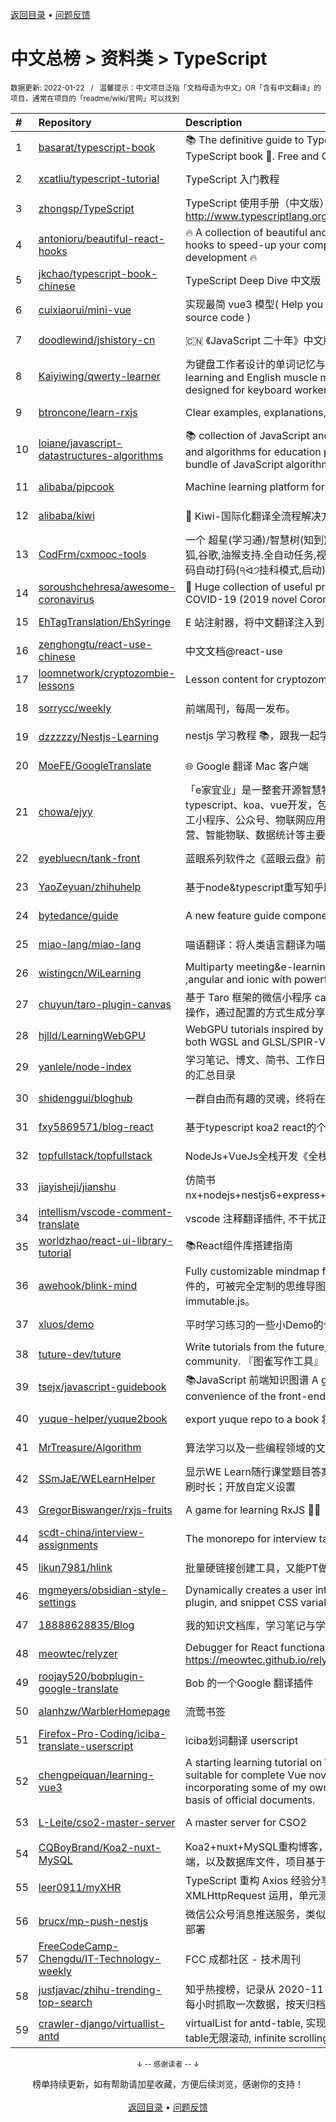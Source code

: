 <a href="https://gitee.com/GrowingGit/GitHub-Chinese-Top-Charts#github中文排行榜">返回目录</a> • <a href="/content/docs/feedback.md">问题反馈</a>

# 中文总榜 > 资料类 > TypeScript
<sub>数据更新: 2022-01-22&nbsp;&nbsp;&nbsp;/&nbsp;&nbsp;&nbsp;温馨提示：中文项目泛指「文档母语为中文」OR「含有中文翻译」的项目，通常在项目的「readme/wiki/官网」可以找到</sub>

|#|Repository|Description|Stars|Updated|
|:-|:-|:-|:-|:-|
|1|[basarat/typescript-book](https://github.com/basarat/typescript-book)|:books: The definitive guide to TypeScript and possibly the best TypeScript book :book:. Free and Open Source 🌹|16439|2022-01-17|
|2|[xcatliu/typescript-tutorial](https://github.com/xcatliu/typescript-tutorial)|TypeScript 入门教程|8518|2021-12-09|
|3|[zhongsp/TypeScript](https://github.com/zhongsp/TypeScript)|TypeScript 使用手册（中文版）翻译。http://www.typescriptlang.org|5492|2021-11-20|
|4|[antonioru/beautiful-react-hooks](https://github.com/antonioru/beautiful-react-hooks)|🔥 A collection of beautiful and (hopefully) useful React hooks to speed-up your components and hooks development 🔥|5289|2022-01-17|
|5|[jkchao/typescript-book-chinese](https://github.com/jkchao/typescript-book-chinese)|TypeScript Deep Dive 中文版 |5120|2022-01-19|
|6|[cuixiaorui/mini-vue](https://github.com/cuixiaorui/mini-vue)|实现最简 vue3 模型( Help you learn more efficiently vue3 source code )|4070|2022-01-14|
|7|[doodlewind/jshistory-cn](https://github.com/doodlewind/jshistory-cn)|🇨🇳 《JavaScript 二十年》中文版|3715|2021-11-25|
|8|[Kaiyiwing/qwerty-learner](https://github.com/Kaiyiwing/qwerty-learner)|为键盘工作者设计的单词记忆与英语肌肉记忆锻炼软件 / Words learning and English muscle memory training software designed for keyboard workers|3657|2022-01-13|
|9|[btroncone/learn-rxjs](https://github.com/btroncone/learn-rxjs)|Clear examples, explanations, and resources for RxJS|3482|2022-01-13|
|10|[loiane/javascript-datastructures-algorithms](https://github.com/loiane/javascript-datastructures-algorithms)|:books: collection of JavaScript and TypeScript data structures and algorithms for education purposes. Source code bundle of JavaScript algorithms and data structures book|3279|2022-01-13|
|11|[alibaba/pipcook](https://github.com/alibaba/pipcook)|Machine learning platform for Web developers|2201|2022-01-21|
|12|[alibaba/kiwi](https://github.com/alibaba/kiwi)|🐤 Kiwi-国际化翻译全流程解决方案|1932|2022-01-21|
|13|[CodFrm/cxmooc-tools](https://github.com/CodFrm/cxmooc-tools)|一个 超星(学习通)/智慧树(知到)/中国大学mooc 学习工具,火狐,谷歌,油猴支持.全自动任务,视频倍速秒过,作业考试题库,验证码自动打码(੧ᐛ੭挂科模式,启动)|1657|2021-12-13|
|14|[soroushchehresa/awesome-coronavirus](https://github.com/soroushchehresa/awesome-coronavirus)|🦠  Huge collection of useful projects and resources for COVID-19 (2019 novel Coronavirus)|1466|2022-01-21|
|15|[EhTagTranslation/EhSyringe](https://github.com/EhTagTranslation/EhSyringe)|E 站注射器，将中文翻译注入到 E 站体内|1290|2022-01-18|
|16|[zenghongtu/react-use-chinese](https://github.com/zenghongtu/react-use-chinese)|中文文档@react-use|836|2021-12-06|
|17|[loomnetwork/cryptozombie-lessons](https://github.com/loomnetwork/cryptozombie-lessons)|Lesson content for cryptozombies.io|819|2022-01-19|
|18|[sorrycc/weekly](https://github.com/sorrycc/weekly)|前端周刊，每周一发布。|807|2022-01-16|
|19|[dzzzzzy/Nestjs-Learning](https://github.com/dzzzzzy/Nestjs-Learning)|nestjs 学习教程 :books:，跟我一起学习 nest 框架~ :muscle:|774|2021-10-18|
|20|[MoeFE/GoogleTranslate](https://github.com/MoeFE/GoogleTranslate)|🌐 Google 翻译 Mac 客户端|734|2021-07-26|
|21|[chowa/ejyy](https://github.com/chowa/ejyy)|「e家宜业」是一整套开源智慧物业解决方案，基于nodejs、typescript、koa、vue开发，包含web中台、业主小程序、员工小程序、公众号、物联网应用等，涵盖业主服务、物业运营、智能物联、数据统计等主要业务。|555|2022-01-17|
|22|[eyebluecn/tank-front](https://github.com/eyebluecn/tank-front)|蓝眼系列软件之《蓝眼云盘》前端项目|495|2021-11-26|
|23|[YaoZeyuan/zhihuhelp](https://github.com/YaoZeyuan/zhihuhelp)|基于node&typescript重写知乎助手|494|2022-01-15|
|24|[bytedance/guide](https://github.com/bytedance/guide)|A new feature guide component by react 🧭|479|2021-08-07|
|25|[miao-lang/miao-lang](https://github.com/miao-lang/miao-lang)|喵语翻译：将人类语言翻译为喵语言。|423|2022-01-08|
|26|[wistingcn/WiLearning](https://github.com/wistingcn/WiLearning)|Multiparty meeting&e-learning  using mediasoup, webrtc ,angular and ionic with powerful whiteboard support|410|2021-10-28|
|27|[chuyun/taro-plugin-canvas](https://github.com/chuyun/taro-plugin-canvas)|基于 Taro 框架的微信小程序 canvas 绘图组件，封装了常用的操作，通过配置的方式生成分享图片|403|2022-01-13|
|28|[hjlld/LearningWebGPU](https://github.com/hjlld/LearningWebGPU)|WebGPU tutorials inspired by LearningWebGL.com. Use both WGSL and GLSL/SPIR-V.|334|2021-10-13|
|29|[yanlele/node-index](https://github.com/yanlele/node-index)|学习笔记、博文、简书、工作日常踩坑记录以及一些独立作品的汇总目录|324|2022-01-18|
|30|[shidenggui/bloghub](https://github.com/shidenggui/bloghub)|一群自由而有趣的灵魂，终将在此相遇   独立个人博客推荐导航|323|2022-01-14|
|31|[fxy5869571/blog-react](https://github.com/fxy5869571/blog-react)|基于typescript koa2 react的个人博客|320|2022-01-13|
|32|[topfullstack/topfullstack](https://github.com/topfullstack/topfullstack)|NodeJs+VueJs全栈开发《全栈之巅》视频网站 - 源码|316|2021-10-06|
|33|[jiayisheji/jianshu](https://github.com/jiayisheji/jianshu)|仿简书nx+nodejs+nestjs6+express+mongodb+angular8+爬虫|304|2022-01-15|
|34|[intellism/vscode-comment-translate](https://github.com/intellism/vscode-comment-translate)|vscode 注释翻译插件, 不干扰正常代码，方便快速阅读源码。|286|2022-01-01|
|35|[worldzhao/react-ui-library-tutorial](https://github.com/worldzhao/react-ui-library-tutorial)|📚React组件库搭建指南|282|2021-12-25|
|36|[awehook/blink-mind](https://github.com/awehook/blink-mind)|Fully customizable mindmap framework for react.js. 支持插件的，可被完全定制的思维导图库，基于react.js和immutable.js。|225|2022-01-15|
|37|[xluos/demo](https://github.com/xluos/demo)|平时学习练习的一些小Demo的仓库|201|2022-01-15|
|38|[tuture-dev/tuture](https://github.com/tuture-dev/tuture)|Write tutorials from the future, with the power of Git and community. 『图雀写作工具』|196|2021-12-31|
|39|[tsejx/javascript-guidebook](https://github.com/tsejx/javascript-guidebook)|:books:JavaScript 前端知识图谱 A guidebook for the convenience of the front-end developers|184|2021-12-01|
|40|[yuque-helper/yuque2book](https://github.com/yuque-helper/yuque2book)|export yuque repo to a book 将你的语雀文档导出的工具|177|2021-12-14|
|41|[MrTreasure/Algorithm](https://github.com/MrTreasure/Algorithm)|算法学习以及一些编程领域的文档、知识、技巧、个人想法|174|2022-01-15|
|42|[SSmJaE/WELearnHelper](https://github.com/SSmJaE/WELearnHelper)|显示WE Learn随行课堂题目答案；支持班级测试；自动答题；刷时长；开放自定义设置|172|2022-01-15|
|43|[GregorBiswanger/rxjs-fruits](https://github.com/GregorBiswanger/rxjs-fruits)|A game for learning RxJS 🍎🍌|164|2022-01-14|
|44|[scdt-china/interview-assignments](https://github.com/scdt-china/interview-assignments)|The monorepo for interview take home assignments.|152|2022-01-21|
|45|[likun7981/hlink](https://github.com/likun7981/hlink)|批量硬链接创建工具，又能PT做种，又能刮削电影资料|143|2022-01-05|
|46|[mgmeyers/obsidian-style-settings](https://github.com/mgmeyers/obsidian-style-settings)|Dynamically creates a user interface for adjusting theme, plugin, and snippet CSS variables|140|2021-12-14|
|47|[18888628835/Blog](https://github.com/18888628835/Blog)|我的知识文档库，学习笔记与学习总结。|138|2022-01-15|
|48|[meowtec/relyzer](https://github.com/meowtec/relyzer)|Debugger for React functional components. Online demo: https://meowtec.github.io/relyzer/examples/todomvc/build/|135|2021-11-10|
|49|[roojay520/bobplugin-google-translate](https://github.com/roojay520/bobplugin-google-translate)| Bob 的一个Google 翻译插件|129|2021-11-03|
|50|[alanhzw/WarblerHomepage](https://github.com/alanhzw/WarblerHomepage)|流莺书签|128|2021-12-14|
|51|[Firefox-Pro-Coding/iciba-translate-userscript](https://github.com/Firefox-Pro-Coding/iciba-translate-userscript)|iciba划词翻译 userscript|124|2021-12-24|
|52|[chengpeiquan/learning-vue3](https://github.com/chengpeiquan/learning-vue3)|A starting learning tutorial on Vue 3.0 + TypeScript, suitable for complete Vue novices and Vue 2.0 veterans, incorporating some of my own practical experience on the basis of official documents.|112|2022-01-20|
|53|[L-Leite/cso2-master-server](https://github.com/L-Leite/cso2-master-server)|A master server for CSO2|111|2021-08-16|
|54|[CQBoyBrand/Koa2-nuxt-MySQL](https://github.com/CQBoyBrand/Koa2-nuxt-MySQL)|Koa2+nuxt+MySQL重构博客，项目中包括前端，后端和服务端，以及数据库文件，项目基于Vue+node.js+MySQL|109|2022-01-15|
|55|[leer0911/myXHR](https://github.com/leer0911/myXHR)|TypeScript 重构 Axios 经验分享，包括开发技巧， API 实现，XMLHttpRequest 运用，单元测试等|108|2021-09-01|
|56|[brucx/mp-push-nestjs](https://github.com/brucx/mp-push-nestjs)|微信公众号消息推送服务，类似“server酱”，提供Docker镜像部署|99|2021-08-13|
|57|[FreeCodeCamp-Chengdu/IT-Technology-weekly](https://github.com/FreeCodeCamp-Chengdu/IT-Technology-weekly)|FCC 成都社区 - 技术周刊|90|2021-09-21|
|58|[justjavac/zhihu-trending-top-search](https://github.com/justjavac/zhihu-trending-top-search)|知乎热搜榜，记录从 2020-11-24 日开始的知乎热搜榜单。每小时抓取一次数据，按天归档。|87|2022-01-21|
|59|[crawler-django/virtuallist-antd](https://github.com/crawler-django/virtuallist-antd)|virtualList for antd-table, 实现antd-table的虚拟列表, antd-table无限滚动, infinite scrolling for antd-table|78|2021-12-27|

<div align="center">
    <p><sub>↓ -- 感谢读者 -- ↓</sub></p>
    榜单持续更新，如有帮助请加星收藏，方便后续浏览，感谢你的支持！
</div>

<br/>

<div align="center"><a href="https://gitee.com/GrowingGit/GitHub-Chinese-Top-Charts#github中文排行榜">返回目录</a> • <a href="/content/docs/feedback.md">问题反馈</a></div>
